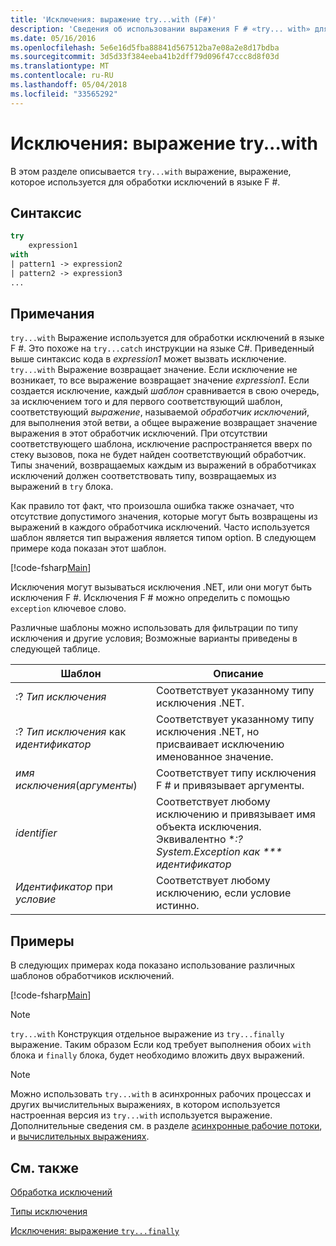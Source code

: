 ```yaml
---
title: 'Исключения: выражение try...with (F#)'
description: 'Сведения об использовании выражения F # «try... with» для обработки исключений.'
ms.date: 05/16/2016
ms.openlocfilehash: 5e6e16d5fba88841d567512ba7e08a2e8d17bdba
ms.sourcegitcommit: 3d5d33f384eeba41b2dff79d096f47ccc8d8f03d
ms.translationtype: MT
ms.contentlocale: ru-RU
ms.lasthandoff: 05/04/2018
ms.locfileid: "33565292"
---
```

# <a name="exceptions-the-trywith-expression"></a>Исключения: выражение try...with

В этом разделе описывается `try...with` выражение, выражение, которое используется для обработки исключений в языке F #.


## <a name="syntax"></a>Синтаксис

```fsharp
try
    expression1
with
| pattern1 -> expression2
| pattern2 -> expression3
...
```

## <a name="remarks"></a>Примечания
`try...with` Выражение используется для обработки исключений в языке F #. Это похоже на `try...catch` инструкции на языке C#. Приведенный выше синтаксис кода в *expression1* может вызвать исключение. `try...with` Выражение возвращает значение. Если исключение не возникает, то все выражение возвращает значение *expression1*. Если создается исключение, каждый *шаблон* сравнивается в свою очередь, за исключением того и для первого соответствующий шаблон, соответствующий *выражение*, называемой *обработчик исключений*, для выполнения этой ветви, а общее выражение возвращает значение выражения в этот обработчик исключений. При отсутствии соответствующего шаблона, исключение распространяется вверх по стеку вызовов, пока не будет найден соответствующий обработчик. Типы значений, возвращаемых каждым из выражений в обработчиках исключений должен соответствовать типу, возвращаемых из выражений в `try` блока.

Как правило тот факт, что произошла ошибка также означает, что отсутствие допустимого значения, которые могут быть возвращены из выражений в каждого обработчика исключений. Часто используется шаблон является тип выражения является типом option. В следующем примере кода показан этот шаблон.

[!code-fsharp[Main](../../../../samples/snippets/fsharp/lang-ref-2/snippet5601.fs)]

Исключения могут вызываться исключения .NET, или они могут быть исключения F #. Исключения F # можно определить с помощью `exception` ключевое слово.

Различные шаблоны можно использовать для фильтрации по типу исключения и другие условия; Возможные варианты приведены в следующей таблице.


|Шаблон|Описание|
|-------|-----------|
|:? *Тип исключения*|Соответствует указанному типу исключения .NET.|
|:? *Тип исключения* как *идентификатор*|Соответствует указанному типу исключения .NET, но присваивает исключению именованное значение.|
|*имя исключения*(*аргументы*)|Соответствует типу исключения F # и привязывает аргументы.|
|*identifier*|Соответствует любому исключению и привязывает имя объекта исключения. Эквивалентно **:? System.Exception как *** идентификатор*|
|*Идентификатор* при *условие*|Соответствует любому исключению, если условие истинно.|

## <a name="examples"></a>Примеры
В следующих примерах кода показано использование различных шаблонов обработчиков исключений.

[!code-fsharp[Main](../../../../samples/snippets/fsharp/lang-ref-2/snippet5602.fs)]
    
>[!NOTE] 
`try...with` Конструкция отдельное выражение из `try...finally` выражение. Таким образом Если код требует выполнения обоих `with` блока и `finally` блока, будет необходимо вложить двух выражений.

>[!NOTE] 
Можно использовать `try...with` в асинхронных рабочих процессах и других вычислительных выражениях, в котором используется настроенная версия из `try...with` используется выражение. Дополнительные сведения см. в разделе [асинхронные рабочие потоки](../asynchronous-workflows.md), и [вычислительных выражениях](../computation-expressions.md).


## <a name="see-also"></a>См. также
[Обработка исключений](index.md)

[Типы исключения](exception-types.md)

[Исключения: выражение `try...finally`](the-try-finally-expression.md)
